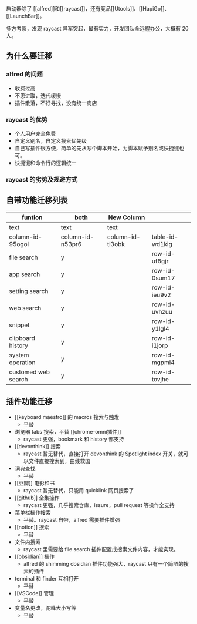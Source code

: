 
启动器除了 [[alfred]]和[[raycast]]，还有竞品[[Utools]]、[[HapiGo]]、[[LaunchBar]]。

多方考察，发现 raycast 异军突起，最有实力，开发团队全远程办公，大概有 20 人。

## 为什么要迁移

### alfred 的问题

- 收费过高
- 不思进取，迭代缓慢
- 插件散落，不好寻找，没有统一商店

### raycast 的优势

- 个人用户完全免费
- 自定义别名，自定义搜索优先级
- 自己写插件很方便，简单的先从写个脚本开始，为脚本赋予别名或快捷键也可。
- 快捷键和命令行的逻辑统一

### raycast 的劣势及规避方式

## 自带功能迁移列表

| funtion             | both             | New Column       |                 |
| ------------------- | ---------------- | ---------------- | --------------- |
| text                | text             | text             |                 |
| column-id-95ogol    | column-id-n53pr6 | column-id-tl3obk | table-id-wd1kig |
| file search         | y                |                  | row-id-uf8gjr   |
| app search          | y                |                  | row-id-0sum17   |
| setting search      | y                |                  | row-id-ieu9v2   |
| web search          | y                |                  | row-id-uvhzuu   |
| snippet             | y                |                  | row-id-y1lgl4   |
| clipboard history   | y                |                  | row-id-i1jorp   |
| system operation    | y                |                  | row-id-mgpmi4   |
| customed web search | y                |                  | row-id-tovjhe   |

## 插件功能迁移

- [[keyboard maestro]] 的 macros 搜索与触发
	- 平替
- 浏览器 tabs 搜索，平替 [[chrome-omni插件]]
	- raycast 更强，bookmark 和 history 都支持
- [[devonthink]] 搜索
	- raycast 暂无替代，直接打开 devonthink 的 Spotlight index 开关，就可以文件直接搜索到，曲线救国
- 词典查找
	- 平替
- [[豆瓣]] 电影和书
	- raycast 暂无替代，只能用 quicklink 网页搜索了
- [[github]] 全集操作
	- raycast 更强，几乎搜索仓库，issure，pull request 等操作全支持
- 菜单栏操作搜索
	- 平替。raycast 自带，alfred 需要插件增强
- [[notion]] 搜索
	- 平替
- 文件内搜索
	- raycast 里需要给 file search 插件配置成搜索文件内容，才能实现。
- [[obsidian]] 操作
	- alfred 的 shimming obsidian 插件功能强大，raycast 只有一个简陋的搜索的插件
- terminal 和 finder 互相打开
	- 平替
- [[VSCode]] 管理
	- 平替
- 变量名更改，驼峰大小写等
	- 平替
